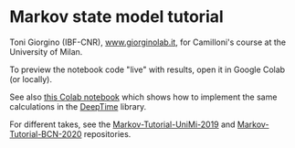 # Markov state model tutorial

Toni Giorgino (IBF-CNR), www.giorginolab.it, for Camilloni's course at the University of Milan.

To preview the notebook code "live" with results, open it in Google Colab (or locally).

See also [this Colab notebook](https://colab.research.google.com/drive/1kRKqlwEYjg3vwybqkQfNIKfojeKbEZS9?usp=sharing) which
  shows how to implement the same calculations in the [DeepTime](https://deeptime-ml.github.io/latest/index.html) library.
  
For different takes, see the [Markov-Tutorial-UniMi-2019](https://github.com/giorginolab/Markov-Tutorial-UniMi-2019) and
  [Markov-Tutorial-BCN-2020](https://github.com/giorginolab/Markov-Tutorial-BCN-2020) repositories.
